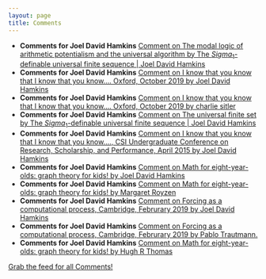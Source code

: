 ```yaml
---
layout: page
title: Comments
---
```


* **Comments for Joel David Hamkins** [Comment on The modal logic of arithmetic potentialism and the universal algorithm by The $Sigma_1$-definable universal finite sequence \| Joel David Hamkins](http://jdh.hamkins.org/arithmetic-potentialism-and-the-universal-algorithm/#comment-10660)
* **Comments for Joel David Hamkins** [Comment on I know that you know that I know that you know…. Oxford, October 2019 by Joel David Hamkins](http://jdh.hamkins.org/i-know-that-you-know-that-i-know-that-you-know-oxford-october-2019/#comment-10644)
* **Comments for Joel David Hamkins** [Comment on I know that you know that I know that you know…. Oxford, October 2019 by charlie sitler](http://jdh.hamkins.org/i-know-that-you-know-that-i-know-that-you-know-oxford-october-2019/#comment-10643)
* **Comments for Joel David Hamkins** [Comment on The universal finite set by The $Sigma_1$-definable universal finite sequence \| Joel David Hamkins](http://jdh.hamkins.org/the-universal-finite-set/#comment-10642)
* **Comments for Joel David Hamkins** [Comment on I know that you know that I know that you know…., CSI Undergraduate Conference on Research, Scholarship, and Performance, April 2015 by Joel David Hamkins](http://jdh.hamkins.org/i-know-that-you-know-that-i-know-that-you-know-csi-undergraduate-conference-april-2015/#comment-10641)
* **Comments for Joel David Hamkins** [Comment on Math for eight-year-olds: graph theory for kids! by Joel David Hamkins](http://jdh.hamkins.org/math-for-eight-year-olds/#comment-10640)
* **Comments for Joel David Hamkins** [Comment on Math for eight-year-olds: graph theory for kids! by Margaret Royzen](http://jdh.hamkins.org/math-for-eight-year-olds/#comment-10638)
* **Comments for Joel David Hamkins** [Comment on Forcing as a computational process, Cambridge, Februrary 2019 by Joel David Hamkins](http://jdh.hamkins.org/forcing-as-a-computational-process-cambridge-februrary-2019/#comment-10626)
* **Comments for Joel David Hamkins** [Comment on Forcing as a computational process, Cambridge, Februrary 2019 by Pablo Trautmann.](http://jdh.hamkins.org/forcing-as-a-computational-process-cambridge-februrary-2019/#comment-10621)
* **Comments for Joel David Hamkins** [Comment on Math for eight-year-olds: graph theory for kids! by Hugh R Thomas](http://jdh.hamkins.org/math-for-eight-year-olds/#comment-10601)

[Grab the feed for all Comments!](Comments.xml)
